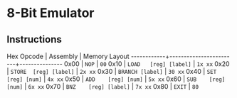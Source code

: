 8-Bit Emulator
==============

Instructions
------------

 Hex Opcode | Assembly               | Memory Layout
------------+------------------------+---------------
 0x00       | `NOP`                  | `00`
 0x10       | `LOAD   [reg] [label]` | `1x xx`
 0x20       | `STORE  [reg] [label]` | `2x xx`
 0x30       | `BRANCH [label]`       | `30 xx`
 0x40       | `SET    [reg] [num]`   | `4x xx`
 0x50       | `ADD    [reg] [num]`   | `5x xx`
 0x60       | `SUB    [reg] [num]`   | `6x xx`
 0x70       | `BNZ    [reg] [label]` | `7x xx`
 0x80       | `EXIT`                 | `80`
